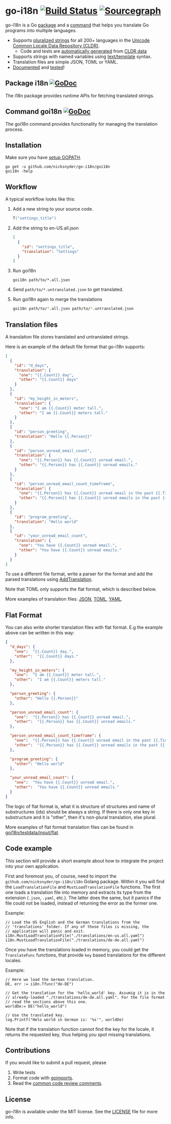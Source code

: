 go-i18n [![Build Status](https://travis-ci.org/nicksnyder/go-i18n.svg?branch=master)](http://travis-ci.org/nicksnyder/go-i18n) [![Sourcegraph](https://sourcegraph.com/github.com/nicksnyder/go-i18n/-/badge.svg)](https://sourcegraph.com/github.com/nicksnyder/go-i18n?badge)
=======

go-i18n is a Go [package](#i18n-package) and a [command](#goi18n-command) that helps you translate Go programs into multiple languages.
* Supports [pluralized strings](http://cldr.unicode.org/index/cldr-spec/plural-rules) for all 200+ languages in the [Unicode Common Locale Data Repository (CLDR)](http://www.unicode.org/cldr/charts/28/supplemental/language_plural_rules.html).
  *  Code and tests are [automatically generated](https://github.com/nicksnyder/go-i18n/tree/master/i18n/language/codegen) from [CLDR data](http://cldr.unicode.org/index/downloads)
* Supports strings with named variables using [text/template](http://golang.org/pkg/text/template/) syntax.
* Translation files are simple JSON, TOML or YAML.
* [Documented](http://godoc.org/github.com/nicksnyder/go-i18n) and [tested](https://travis-ci.org/nicksnyder/go-i18n)!

Package i18n [![GoDoc](http://godoc.org/github.com/nicksnyder/go-i18n?status.svg)](http://godoc.org/github.com/nicksnyder/go-i18n/i18n)
------------

The i18n package provides runtime APIs for fetching translated strings.

Command goi18n [![GoDoc](http://godoc.org/github.com/nicksnyder/go-i18n?status.svg)](http://godoc.org/github.com/nicksnyder/go-i18n/goi18n)
--------------

The goi18n command provides functionality for managing the translation process.

Installation
------------

Make sure you have [setup GOPATH](http://golang.org/doc/code.html#GOPATH).

    go get -u github.com/nicksnyder/go-i18n/goi18n
    goi18n -help

Workflow
--------

A typical workflow looks like this:

1. Add a new string to your source code.

    ```go
    T("settings_title")
    ```

2. Add the string to en-US.all.json

    ```json
    [
      {
        "id": "settings_title",
        "translation": "Settings"
      }
    ]
    ```

3. Run goi18n

    ```
    goi18n path/to/*.all.json
    ```

4. Send `path/to/*.untranslated.json` to get translated.
5. Run goi18n again to merge the translations

    ```sh
    goi18n path/to/*.all.json path/to/*.untranslated.json
    ```

Translation files
-----------------

A translation file stores translated and untranslated strings.

Here is an example of the default file format that go-i18n supports:

```json
[
  {
    "id": "d_days",
    "translation": {
      "one": "{{.Count}} day",
      "other": "{{.Count}} days"
    }
  },
  {
    "id": "my_height_in_meters",
    "translation": {
      "one": "I am {{.Count}} meter tall.",
      "other": "I am {{.Count}} meters tall."
    }
  },
  {
    "id": "person_greeting",
    "translation": "Hello {{.Person}}"
  },
  {
    "id": "person_unread_email_count",
    "translation": {
      "one": "{{.Person}} has {{.Count}} unread email.",
      "other": "{{.Person}} has {{.Count}} unread emails."
    }
  },
  {
    "id": "person_unread_email_count_timeframe",
    "translation": {
      "one": "{{.Person}} has {{.Count}} unread email in the past {{.Timeframe}}.",
      "other": "{{.Person}} has {{.Count}} unread emails in the past {{.Timeframe}}."
    }
  },
  {
    "id": "program_greeting",
    "translation": "Hello world"
  },
  {
    "id": "your_unread_email_count",
    "translation": {
      "one": "You have {{.Count}} unread email.",
      "other": "You have {{.Count}} unread emails."
    }
  }
]
```

To use a different file format, write a parser for the format and add the parsed translations using [AddTranslation](https://godoc.org/github.com/nicksnyder/go-i18n/i18n#AddTranslation).

Note that TOML only supports the flat format, which is described below.

More examples of translation files: [JSON](https://github.com/nicksnyder/go-i18n/tree/master/goi18n/testdata/input), [TOML](https://github.com/nicksnyder/go-i18n/blob/master/goi18n/testdata/input/flat/ar-ar.one.toml), [YAML](https://github.com/nicksnyder/go-i18n/blob/master/goi18n/testdata/input/yaml/en-us.one.yaml).

Flat Format
-------------

You can also write shorter translation files with flat format.
E.g the example above can be written in this way:

```json
{
  "d_days": {
    "one":  "{{.Count}} day.",
    "other":  "{{.Count}} days."
  },

  "my_height_in_meters": {
    "one":  "I am {{.Count}} meter tall.",
    "other":  "I am {{.Count}} meters tall."
  },

  "person_greeting": {
    "other": "Hello {{.Person}}"
  },

  "person_unread_email_count": {
    "one":  "{{.Person}} has {{.Count}} unread email.",
    "other":  "{{.Person}} has {{.Count}} unread emails."
  },

  "person_unread_email_count_timeframe": {
    "one":  "{{.Person}} has {{.Count}} unread email in the past {{.Timeframe}}.",
    "other":  "{{.Person}} has {{.Count}} unread emails in the past {{.Timeframe}}."
  },

  "program_greeting": {
    "other": "Hello world"
  },

  "your_unread_email_count": {
    "one":  "You have {{.Count}} unread email.",
    "other":  "You have {{.Count}} unread emails."
  }
}
```

The logic of flat format is, what it is structure of structures
and name of substructures (ids) should be always a string.
If there is only one key in substructure and it is "other", then it's non-plural
translation, else plural.

More examples of flat format translation files can be found in [goi18n/testdata/input/flat](https://github.com/nicksnyder/go-i18n/tree/master/goi18n/testdata/input/flat).

Code example
------------
This section will provide a short example about how to integrate the
project into your own application.

First and foremost you, of course, need to import the
`github.com/nicksnyder/go-i18n/i18n` Golang package. Within it you will
find the `LoadTranslationFile` and `MustLoadTranslationFile` functions.
The first one loads a translation file into memory and extracts its
type from the extension (`.json`, `.yaml`, etc.). The latter does the
same, but it panics if the file could not be loaded, instead of
returning the error as the former one.

Example:
```
// Load the US English and the German translations from the
// 'translations' folder. If any of those files is missing, the
// application will panic and exit.
i18n.MustLoadTranslationFile("./translations/en-us.all.yaml")
i18n.MustLoadTranslationFile("./translations/de-de.all.yaml")
```

Once you have the translations loaded in memory, you could get the
`TranslateFunc` functions, that provide `key` based translations for
the different locales.

Example:
```
// Here we load the German translation.
DE, err := i18n.Tfunc("de-DE")

// Get the translation for the 'hello_world' key. Assumig it is in the
// already-loaded "./translations/de-de.all.yaml". For the file format
// read the sections above this one.
worldDe:= DE("hello_world")

// Use the translated key.
log.Printf("Helo world in German is: '%s'", worldDe)
```

Note that if the translation function cannot find the key for the
locale, it returns the requested key, thus helping you spot missing
translations.

Contributions
-------------

If you would like to submit a pull request, please

1. Write tests
2. Format code with [goimports](https://github.com/bradfitz/goimports).
3. Read the [common code review comments](https://github.com/golang/go/wiki/CodeReviewComments).

License
-------
go-i18n is available under the MIT license. See the [LICENSE](LICENSE) file for more info.

